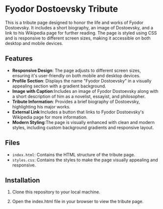 # Fyodor Dostoevsky Tribute

This is a tribute page designed to honor the life and works of Fyodor Dostoevsky. It includes a short biography, an image of Dostoevsky, and a link to his Wikipedia page for further reading. The page is styled using CSS and is responsive to different screen sizes, making it accessible on both desktop and mobile devices.


## Features

- **Responsive Design**: The page adjusts to different screen sizes, ensuring it's user-friendly on both mobile and desktop devices.
- **Profile Section**: Displays the name "Fyodor Dostoevsky" in a visually appealing section with a gradient background.
- **Image with Caption**:Includes an image of Fyodor Dostoevsky along with a short description of him as a novelist, essayist, and philosopher.
- **Tribute Information**: Provides a brief biography of Dostoevsky, highlighting his major works.
- **External Link**:Includes a button that links to Fyodor Dostoevsky's Wikipedia page for more information.
- **Modern Styling**:The page is visually enhanced with clean and modern styles, including custom background gradients and responsive layout.

## Files

- `index.html`: Contains the HTML structure of the tribute page.
- `styles.css`: Contains the styles to make the page visually appealing and responsive.

## Installation

1. Clone this repository to your local machine.

2. Open the index.html file in your browser to view  the tribute page.
